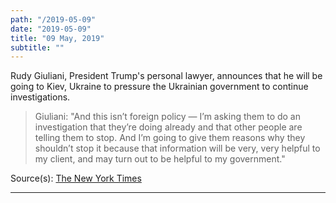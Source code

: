 ```yaml
---
path: "/2019-05-09"
date: "2019-05-09"
title: "09 May, 2019"
subtitle: ""
---
```


Rudy Giuliani, President Trump's personal lawyer, announces that he will be going to Kiev, Ukraine to pressure the Ukrainian government to continue investigations.

> Giuliani: "And this isn’t foreign policy — I’m asking them to do an investigation that they’re doing already and that other people are telling them to stop. And I’m going to give them reasons why they shouldn’t stop it because that information will be very, very helpful to my client, and may turn out to be helpful to my government."

<span class="sources">

Source(s): [The New York Times](https://www.nytimes.com/2019/05/09/us/politics/giuliani-ukraine-trump.html)

</span>

---

<tweet id="1126670587596877826"></tweet>